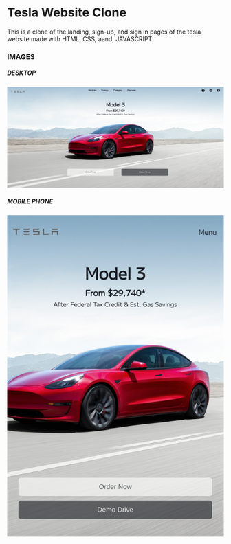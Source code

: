 <h1>Tesla Website Clone</h1>

<p>
  This is a clone of the landing, sign-up, and sign in pages of the tesla website made with HTML, CSS, aand, JAVASCRIPT.
</p>

<h3> IMAGES </h3>
<h5> DESKTOP</h5>
<img src="./Tesla/Tesla Html/Images/screen2.png" alt="">
<br>
<h5> MOBILE PHONE</h5>
<img src="./Tesla/Tesla Html/Images/screen1.png" alt="">
